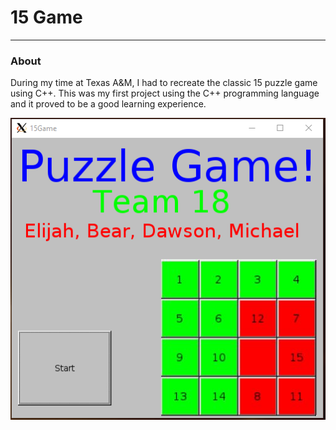 # 15 Game
---
### About
During my time at Texas A&M, I had to recreate the classic 15 puzzle game using C++. This was my first project using the C++ programming language and it proved to be a good learning experience.

![reportpics\splash.PNG](reportpics\splash.PNG)
<!-- ![](reportpics\intermediate_start.PNG) -->